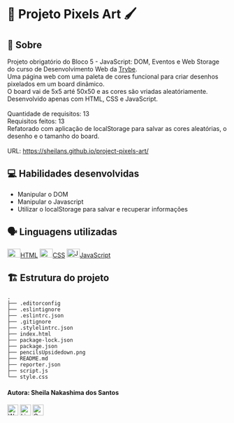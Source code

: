 # :art: Projeto Pixels Art :paintbrush:

## :page_facing_up: Sobre

Projeto obrigatório do Bloco 5 - JavaScript: DOM, Eventos e Web Storage do curso de Desenvolvimento Web da [Trybe](https://www.betrybe.com).<br>
Uma página web com uma paleta de cores funcional para criar desenhos pixelados em um board dinâmico.<br>
O board vai de 5x5 arté 50x50 e as cores são vriadas aleatóriamente.<br>
Desenvolvido apenas com HTML, CSS e JavaScript.<br><br>
Quantidade de requisitos: 13<br>
Requisitos feitos: 13<br>
Refatorado com aplicação de localStorage para salvar as cores aleatórias, o desenho e o tamanho do board.<br><br>
URL: https://sheilans.github.io/project-pixels-art/

## :computer: Habilidades desenvolvidas

- Manipular o DOM
- Manipular o Javascript
- Utilizar o localStorage para salvar e recuperar informações

## :speaking_head: Linguagens utilizadas
<div align="left">
  <a href="https://developer.mozilla.org/en-US/docs/Web/HTML" display="block" title="HTML5"><img alt="HTML5 icon" height="20px" width="30px" src="https://cdn.jsdelivr.net/gh/devicons/devicon/icons/html5/html5-original.svg" />HTML</a>
  <a href="https://developer.ozilla.org/pt-BR/docs/Web/CSS" title="CSS3"><img alt="CSS3 icon" height="20px" width="30px" src="https://cdn.jsdelivr.net/gh/devicons/devicon/icons/css3/css3-original.svg" />CSS</a>
  <a href="https://developer.mozilla.org/pt-BR/docs/Web/JavaScript" title="JavaScript"><img alt="JavaScript icon" height="20px" width="30px" src="https://cdn.jsdelivr.net/gh/devicons/devicon/icons/javascript/javascript-original.svg" />JavaScript</a>
</div>

## :building_construction: Estrutura do projeto
```
.
├── .editorconfig
├── .eslintignore
├── .eslintrc.json
├── .gitignore
├── .stylelintrc.json
├── index.html
├── package-lock.json
├── package.json
├── pencilsUpsidedown.png
├── README.md
├── reporter.json
├── script.js
└── style.css
```

 #### Autora: Sheila Nakashima dos Santos
<a href="https://wa.me/+5511995985416?text=Sheila%20Dev" target="_blank" rel="external"><img src="https://img.shields.io/badge/WhatsApp-25D366?style=for-the-badge&logo=whatsapp&logoColor=white" alt="WhatsApp" height="25px" /></a>
<a href="https://www.linkedin.com/in/sheila-nakashima-dos-santos/" target="_blank" rel="external"><img src="https://img.shields.io/badge/LinkedIn-0077B5?style=for-the-badge&logo=linkedin&logoColor=white" alt="LinkedIn" height="25px"></a>
<a href="mailto:shei.nsantos@gmail.com" target="_blank" rel="external"><img src="https://img.shields.io/badge/Gmail-D14836?style=for-the-badge&logo=gmail&logoColor=white" alt="Gmail" height="25px"></a>
